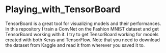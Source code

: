 # Playing_with_TensorBoard
TensorBoard is a great tool for visualizing models and their performances. In this repository I train a ConvNet on the Fashion MNIST dataset and get TensorBoard working with it.  I try to get  TensorBoard working for models created with both Keras and TensorFlow. Note that you need to download the dataset from Kaggle and read it from wherever you saved it to.
